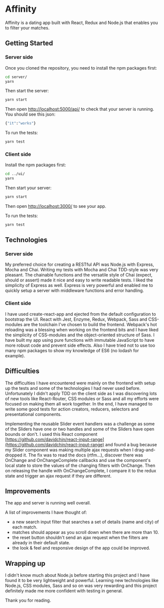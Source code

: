# Affinity
Affinity is a dating app built with React, Redux and Node.js that enables you to filter your matches.

## Getting Started

### Server side

Once you cloned the repository, you need to install the npm packages first:
```sh
cd server/
yarn
```

Then start the server:
```sh
yarn start
```

Then open [http://localhost:5000/api/](http://localhost:5000/api/) to check that your server is running. You should see this json:
```sh
{"it":"works"}
```

To run the tests:
```sh
yarn test
```

### Client side

Install the npm packages first:
```sh
cd ../ui/
yarn
```

Then start your server:
```sh
yarn start
```

Then open [http://localhost:3000/](http://localhost:3000/) to see your app.

To run the tests: 
```sh
yarn test
```

## Technologies

### Server side

My preferred choice for creating a RESTful API was Node.js with Express, Mocha and Chai. Writing my tests with Mocha and Chai TDD-style was very pleasant. The chainable functions and the versatile style of Chai (expect, should or assert) made it nice and easy to write readable tests. I liked the simplicity of Express as well. Express is very powerful and enabled me to quickly setup a server with middleware functions and error handling. 

### Client side

I have used create-react-app and ejected from the default configuration to bootstrap the UI. React with Jest, Enzyme, Redux, Webpack, Sass and CSS-modules are the toolchain I've chosen to build the frontend. Webpack's hot reloading was a blessing when working on the frontend bits and I have liked the simplicity of CSS-modules and the object-oriented structure of Sass. I have built my app using pure functions with immutable JavaScript to have more robust code and prevent side effects. Also I have tried not to use too many npm packages to show my knowledge of ES6 (no lodash for example).

## Difficulties

The difficulties I have encountered were mainly on the frontend with setup up the tests and some of the technologies I had never used before. Unfortunately I didn't apply TDD on the client side as I was discovering lots of new tools like React-Router, CSS modules or Sass and all my efforts were focused on making them all work together. In the end, I have managed to write some good tests for action creators, reducers, selectors and presentational components.

Implementing the reusable Slider event handlers was a challenge as some of the Sliders have one or two handles and some of the Sliders have open bounds or don't. I used this React component [https://github.com/davidchin/react-input-range](https://github.com/davidchin/react-input-range) and found a bug because my Slider component was making multiple ajax requests when I drag-and-dropped it. The fix was to read the docs (rtfm...), discover there was OnChange and OnChangeComplete callbacks and use the component's local state to store the values of the changing filters with OnChange. Then on releasing the handle with OnChangeComplete, I compare it to the redux state and trigger an ajax request if they are different.

## Improvements

The app and server is running well overall.

A list of improvements I have thought of:
- a new search input filter that searches a set of details (name and city) of each match.
- matches should appear as you scroll down when there are more than 10.
- the reset button shouldn't send an ajax request when the filters are already in their default state.
- the look & feel and responsive design of the app could be improved.

## Wrapping up

I didn't know much about Node.js before starting this project and I have found it to be very lightweight and powerful. Learning new technologies like Node.js, CSS modules, Sass and so on was very rewarding and this project definitely made me more confident with testing in general.

Thank you for reading.